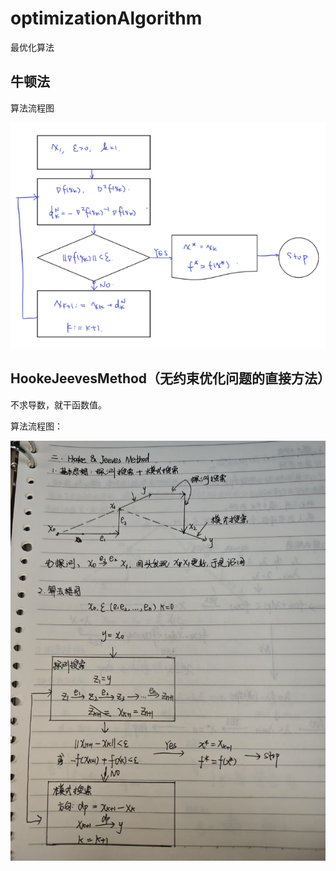 # optimizationAlgorithm
最优化算法

## 牛顿法
算法流程图

![flowsheet.png](newTonMethod/flowsheet.png)

## HookeJeevesMethod（无约束优化问题的直接方法）

不求导数，就干函数值。

算法流程图：

![HookeJeevesMethod.jpg](hookeJeevesMethod/HookeJeevesMethod.jpg)